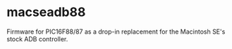 # macseadb88
Firmware for PIC16F88/87 as a drop-in replacement for the Macintosh SE's stock ADB controller.
